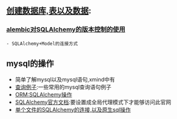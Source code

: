 ## [创建数据库,表以及数据](./create_ev/README.md):
### [alembic对SQLAlchemy的版本控制的使用](./create_ev/alembic/README.md)
    - SQLAlchemy+Model的连接方式

## mysql的操作
- 简单了解mysql以及mysql语句,xmind中有
- [查询例子](./mysql查询例子.md):一些常用的mysql查询语句例子
- [ORM:SQLAlchemy操作](./learn_sqlalchemy/operate.py)
- [SQLAlchemy官方文档](http://docs.sqlalchemy.org/en/latest):要设置成全局代理模式下才能够访问此官网
- [单个文件的SQLAlchemy的连接,以及原生sql操作](./learn_sqlalchemy/singledb.py)

